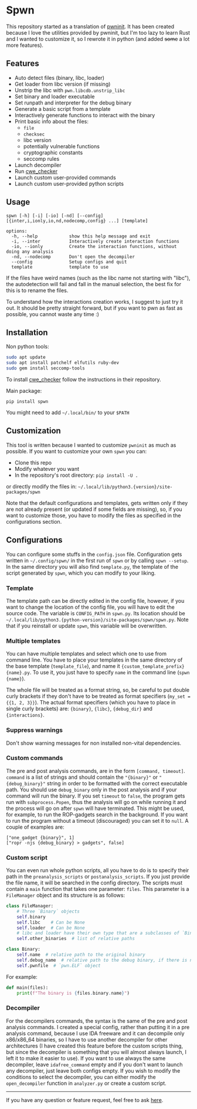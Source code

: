 # Spwn

This repository started as a translation of
[pwninit](https://github.com/io12/pwninit). It has been created because I
love the utilities provided by pwninit, but I'm too lazy to learn Rust and
I wanted to customize it, so I rewrote it in python (and added
~~some~~ a lot more features).

## Features
 * Auto detect files (binary, libc, loader)
 * Get loader from libc version (if missing)
 * Unstrip the libc with `pwn.libcdb.unstrip_libc`
 * Set binary and loader executable
 * Set runpath and interpreter for the debug binary
 * Generate a basic script from a template
 * Interactively generate functions to interact with the binary
 * Print basic info about the files:
   * `file`
   * `checksec`
   * libc version
   * potentially vulnerable functions
   * cryptographic constants
   * seccomp rules
 * Launch decompiler
 * Run [cwe_checker](https://github.com/fkie-cad/cwe_checker)
 * Launch custom user-provided commands
 * Launch custom user-provided python scripts

## Usage
```
spwn [-h] [-i] [-io] [-nd] [--config] [{inter,i,ionly,io,nd,nodecomp,config} ...] [template]

options:
  -h, --help            show this help message and exit
  -i, --inter           Interactively create interaction functions
  -io, --ionly          Create the interaction functions, without doing any analysis
  -nd, --nodecomp       Don't open the decompiler
  --config              Setup configs and quit
  template              template to use
```

If the files have weird names (such as the libc name not starting with
"libc"), the autodetection will fail and fall in the manual selection,
the best fix for this is to rename the files.

To understand how the interactions creation works, I suggest to just try
it out. It should be pretty straight forward, but if you want to pwn
as fast as possible, you cannot waste any time :)

## Installation
Non python tools:
```bash
sudo apt update
sudo apt install patchelf elfutils ruby-dev
sudo gem install seccomp-tools
```
To install [cwe_checker](https://github.com/fkie-cad/cwe_checker)
follow the instructions in their repository.

Main package:
```
pip install spwn
```
You might need to add `~/.local/bin/` to your `$PATH`

## Customization
This tool is written because I wanted to customize `pwninit` as much
as possible. If you want to customize your own `spwn` you can:
 - Clone this repo
 - Modify whatever you want
 - In the repository's root directory: `pip install -U .`

or directly modify the files in:
`~/.local/lib/python3.{version}/site-packages/spwn`

Note that the default configurations and templates, gets written
only if they are not already present (or updated if some fields
are missing), so, if you want to customize those, you have to
modify the files as specified in the configurations section.

## Configurations
You can configure some stuffs in the `config.json` file. Configuration
gets written in `~/.config/spwn/` in the first run of `spwn` or by
calling `spwn --setup`. In the same directory you will also find
`template.py`, the template of the script generated by `spwn`, which
you can modify to your liking.

### Template
The template path can be directly edited in the config file, however,
if you want to change the location of the config file, you will have to
edit the source code. The variable is `CONFIG_PATH` in `spwn.py`.
Its location should be
`~/.local/lib/python3.{python-version}/site-packages/spwn/spwn.py`.
Note that if you reinstall or update `spwn`, this variable will be
overwritten.

### Multiple templates
You can have multiple templates and select which one to use from command
line. You have to place your templates in the same directory of the base
template (`template_file`), and name it
`{custom_template_prefix}{name}.py`. To use it, you just have to specify
`name` in the command line (`spwn {name}`).

The whole file will be treated as a format string, so, be careful to put
double curly brackets if they don't have to be treated as format
specifiers (`my_set = {{1, 2, 3}}`). The actual format specifiers (which
you have to place in single curly brackets) are: `{binary}`, `{libc}`,
`{debug_dir}` and `{interactions}`.

### Suppress warnings
Don't show warning messages for non installed non-vital dependencies.

### Custom commands
The pre and post analysis commands, are in the form `[command, timeout]`.
`command` is a list of strings and should contain the `"{binary}"` or
`"{debug_binary}"` string in order to be formatted with the correct
executable path. You should use `debug_binary` only in the post analysis
and if your command will run the binary. If you set `timeout` to `false`,
the program gets run with `subprocess.Popen`, thus the analysis will go
on while running it and the process will go on after `spwn` will have
terminated. This might be used, for example, to run the ROP-gadgets
search in the background. If you want to run the program without a
timeout (discouraged) you can set it to `null`. A couple of examples are:
```
["one_gadget {binary}", 1]
["ropr -njs {debug_binary} > gadgets", false]
```

### Custom script
You can even run whole python scripts, all you have to do is to specify
their path in the `preanalysis_scripts` or `postanalysis_scripts`. If
you just provide the file name, it will be searched in the config
directory. The scripts must contain a `main` function that takes one
parameter: `files`. This parameter is a `FileManager` object and its
structure is as follows:
```python
class FileManager:
    # Three `Binary` objects
    self.binary
    self.libc    # Can be None
    self.loader  # Can be None
    # libc and loader have their own type that are a subclasses of `Binary`
    self.other_binaries  # list of relative paths

class Binary:
    self.name  # relative path to the original binary
    self.debug_name  # relative path to the debug binary, if there is none it is equal to `self.name`
    self.pwnfile  # `pwn.ELF` object
```
For example:
```python
def main(files):
    print(f"The binary is {files.binary.name}")
```

### Decompiler
For the decompilers commands, the syntax is the same of the pre and
post analysis commands. I created a special config, rather than
putting it in a pre analysis command, because I use IDA freeware
and it can decompile only x86/x86_64 binaries, so I have to use another
decompiler for other architectures (I have created this feature
before the custom scripts thing, but since the decompiler is
something that you will almost always launch, I left it to make
it easier to use). If you want to use always the same decompiler,
leave `idafree_command` empty and if you don't want to launch any
decompiler, just leave both configs empty. If you wish to modify
the conditions to select the decompiler, you can either modify
the `open_decompiler` function in `analyzer.py` or create a
custom script.

---
If you have any question or feature request, feel free to ask
[here](https://github.com/MarcoMeinardi/spwn/issues).
